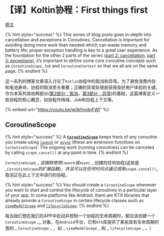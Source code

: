 # 【译】Koltin协程：First things first

[原文](https://medium.com/androiddevelopers/coroutines-first-things-first-e6187bf3bb21)

{% hint style="success" %}
This series of blog posts goes in-depth into cancellation and exceptions in Coroutines. Cancellation is important for avoiding doing more work than needed which can waste memory and battery life; proper exception handling is key to a great user experience. As the foundation for the other 2 parts of the series ([part 2: cancellation](https://medium.com/androiddevelopers/cancellation-in-coroutines-aa6b90163629), [part 3: exceptions](https://medium.com/androiddevelopers/exceptions-in-coroutines-ce8da1ec060c)), it’s important to define some core coroutine concepts such as `CoroutineScope`, `Job` and `CoroutineContext` so that we all are on the same page.
{% endhint %}

这一系列的博客文章深入讨论了`Kotlin`协程中的取消和异常。为了避免浪费内存和电池寿命，协程的取消至关重要；正确的异常处理是获得良好用户体验的关键。作为本系列其他两部分([第2部分：取消](https://juejin.cn/post/6844904121464520711)，[第3部分：异常](https://juejin.cn/post/6844904133976129543))的基础，这篇博客定义一些协程的核心概念，如协程作用域、Job和协程上下文等。

{% embed url="https://youtu.be/w0kfnydnFWI" %}

## CoroutineScope <a href="#5130" id="5130"></a>

{% hint style="success" %}
A [**`CoroutineScope`**](https://kotlin.github.io/kotlinx.coroutines/kotlinx-coroutines-core/kotlinx.coroutines/-coroutine-scope/) keeps track of any coroutine you create using [`launch`](https://kotlin.github.io/kotlinx.coroutines/kotlinx-coroutines-core/kotlinx.coroutines/launch.html) or [`async`](https://kotlin.github.io/kotlinx.coroutines/kotlinx-coroutines-core/kotlinx.coroutines/async.html) (these are extension functions on `CoroutineScope`). The ongoing work (running coroutines) can be canceled by calling `scope.cancel()` at any point in time.
{% endhint %}

_`CoroutineScope` _ 会跟踪使用_`launch`_或_`async` _ 创建的任何协程(这些是_`CoroutineScope`_的扩展函数)，并且可以在任何时间点通过调用_`scope.cancel()`_ 取消正在此上下文中进行的协程。

{% hint style="success" %}
You should create a `CoroutineScope` whenever you want to start and control the lifecycle of coroutines in a particular layer of your app. In some platforms like Android, there are KTX libraries that already provide a `CoroutineScope` in certain lifecycle classes such as [`viewModelScope`](https://developer.android.com/reference/kotlin/androidx/lifecycle/package-summary#\(androidx.lifecycle.ViewModel\).viewModelScope:kotlinx.coroutines.CoroutineScope) and [`lifecycleScope`](https://developer.android.com/reference/kotlin/androidx/lifecycle/package-summary#lifecyclescope).
{% endhint %}

每当我们想在我们的APP中启动并控制一个协程的生命周期时，都应该创建一个`CoroutineScope` __ 对象，在`Android`平台，已有`KTX`库提供了某些具有生命周期的类的 _ `CoroutineScope` _ ，如 _ `viewModelScope` _ 和 _ `lifecycleScope` _ 。\
